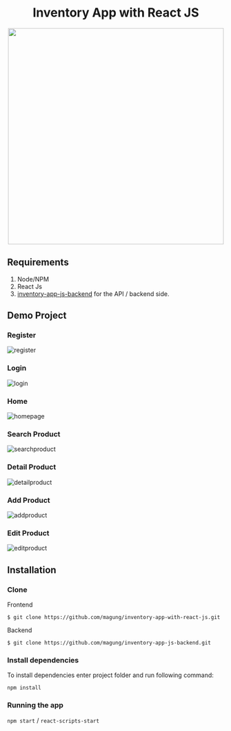<h1 align='center'>Inventory App with React JS</h1>
<p align='center'>
  <a href='https://reactjs.org/'>
  <img width="500" src='https://nareshit.com/wp-content/uploads/2019/01/ReactJS-online-training-nareshit.jpg' />
  </a>
</p>

## Requirements
1. Node/NPM
2. React Js
3. <a href="https://github.com/magung/inventory-app-js-backend">inventory-app-js-backend</a> for the API / backend side.


## Demo Project
### Register
![register](https://user-images.githubusercontent.com/50833200/64964261-e2192880-d8c4-11e9-9e73-befcb58db054.png)

### Login
![login](https://user-images.githubusercontent.com/50833200/64964090-98304280-d8c4-11e9-8885-b897e21eb772.png)

### Home
![homepage](https://user-images.githubusercontent.com/50833200/64965521-5c4aac80-d8c7-11e9-9732-9f156ffd7462.png)

### Search Product
![searchproduct](https://user-images.githubusercontent.com/50833200/64964355-1ee51f80-d8c5-11e9-8aba-12e2ac29e240.png)

### Detail Product
![detailproduct](https://user-images.githubusercontent.com/50833200/64964420-391efd80-d8c5-11e9-83d6-468e5931f48e.png)

### Add Product
![addproduct](https://user-images.githubusercontent.com/50833200/64964463-4fc55480-d8c5-11e9-8309-1413ee022110.png)

### Edit Product
![editproduct](https://user-images.githubusercontent.com/50833200/64964578-90bd6900-d8c5-11e9-920d-91ede74a8e01.png)

## Installation
### Clone
Frontend
```
$ git clone https://github.com/magung/inventory-app-with-react-js.git
```
Backend
```
$ git clone https://github.com/magung/inventory-app-js-backend.git
```
### Install dependencies

To install dependencies enter project folder and run following command:

`npm install`

### Running the app

`npm start` / `react-scripts-start`



